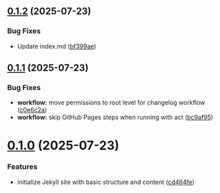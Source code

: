 ## [0.1.2](https://github.com/uwislab/WorkFlows_Changelog_Version_Release/compare/v0.1.1...v0.1.2) (2025-07-23)


### Bug Fixes

* Update index.md ([bf399ae](https://github.com/uwislab/WorkFlows_Changelog_Version_Release/commit/bf399ae8aa7446fead0fdb1396f666fe4f684b62))



## [0.1.1](https://github.com/uwislab/WorkFlows_Changelog_Version_Release/compare/v0.1.0...v0.1.1) (2025-07-23)


### Bug Fixes

* **workflow:** move permissions to root level for changelog workflow ([c0e6c2a](https://github.com/uwislab/WorkFlows_Changelog_Version_Release/commit/c0e6c2a5e39fef44dacb1d068034a76830d71ecb))
* **workflow:** skip GitHub Pages steps when running with act ([bc9af95](https://github.com/uwislab/WorkFlows_Changelog_Version_Release/commit/bc9af95743c5bef992fb43ca14895a7a27a3e2ea))



# [0.1.0](https://github.com/uwislab/WorkFlows_Changelog_Version_Release/compare/cd464fe7f6cf961a03f404d5d994da8bdf860a75...v0.1.0) (2025-07-23)


### Features

* initialize Jekyll site with basic structure and content ([cd464fe](https://github.com/uwislab/WorkFlows_Changelog_Version_Release/commit/cd464fe7f6cf961a03f404d5d994da8bdf860a75))



